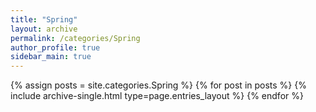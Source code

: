 ```yaml
---
title: "Spring"
layout: archive
permalink: /categories/Spring
author_profile: true
sidebar_main: true
---
```


{% assign posts = site.categories.Spring %}
{% for post in posts %} {% include archive-single.html type=page.entries_layout %} {% endfor %}
